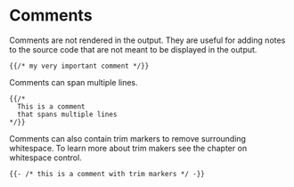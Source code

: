 # Comments

Comments are not rendered in the output. They are useful for adding notes to the source code that are not meant to be displayed in the output.

```
{{/* my very important comment */}}
```

Comments can span multiple lines.

```
{{/*
  This is a comment
  that spans multiple lines
*/}}
```

Comments can also contain trim markers to remove surrounding whitespace. To learn more about trim makers see the chapter on whitespace control.

```
{{- /* this is a comment with trim markers */ -}}
```
